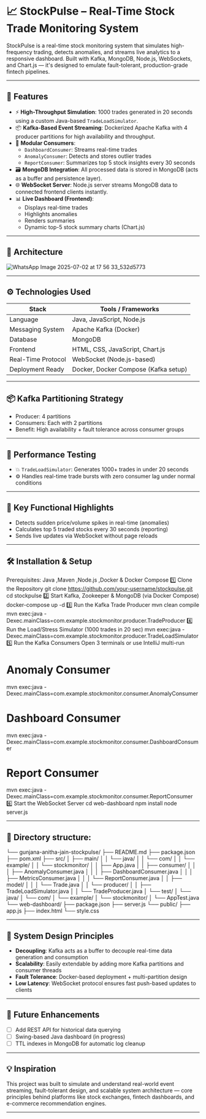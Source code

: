 # 📈 StockPulse – Real-Time Stock Trade Monitoring System
StockPulse is a real-time stock monitoring system that simulates high-frequency trading, detects anomalies, and streams live analytics to a responsive dashboard. Built with Kafka, MongoDB, Node.js, WebSockets, and Chart.js — it's designed to emulate fault-tolerant, production-grade fintech pipelines.

---

## 🚀 Features
- ⚡️ **High-Throughput Simulation**: 1000 trades generated in 20 seconds using a custom Java-based `TradeLoadSimulator`.
- 📦 **Kafka-Based Event Streaming**: Dockerized Apache Kafka with 4 producer partitions for high availability and throughput.
- 🧠 **Modular Consumers**:
  - `DashboardConsumer`: Streams real-time trades
  - `AnomalyConsumer`: Detects and stores outlier trades
  - `ReportConsumer`: Summarizes top 5 stock insights every 30 seconds
- 🗃️ **MongoDB Integration**: All processed data is stored in MongoDB (acts as a buffer and persistence layer).
- 🌐 **WebSocket Server**: Node.js server streams MongoDB data to connected frontend clients instantly.
- 📊 **Live Dashboard (Frontend)**:
  - Displays real-time trades
  - Highlights anomalies
  - Renders summaries 
  - Dynamic top-5 stock summary charts (Chart.js)

---

## 🧱 Architecture

![WhatsApp Image 2025-07-02 at 17 56 33_532d5773](https://github.com/user-attachments/assets/e80f0c04-3cb3-4e42-b8e8-866e08c81fd7)

---

## ⚙️ Technologies Used
| Stack               | Tools / Frameworks                       |
|---------------------|------------------------------------------|
| Language            | Java, JavaScript, Node.js                |
| Messaging System    | Apache Kafka (Docker)                    |
| Database            | MongoDB                                  |
| Frontend            | HTML, CSS, JavaScript, Chart.js          |
| Real-Time Protocol  | WebSocket (Node.js-based)                |
| Deployment Ready    | Docker, Docker Compose (Kafka setup)     |

---

## 📦 Kafka Partitioning Strategy
- Producer: 4 partitions
- Consumers: Each with 2 partitions
- Benefit: High availability + fault tolerance across consumer groups

---

## 🧪 Performance Testing
- 💥 `TradeLoadSimulator`: Generates 1000+ trades in under 20 seconds
- ⚙️ Handles real-time trade bursts with zero consumer lag under normal conditions

---

## 📌 Key Functional Highlights
- Detects sudden price/volume spikes in real-time (anomalies)
- Calculates top 5 traded stocks every 30 seconds (reporting)
- Sends live updates via WebSocket without page reloads

---
## 🛠️ Installation & Setup
Prerequisites:
Java ,Maven ,Node.js ,Docker & Docker Compose
1️⃣ Clone the Repository
git clone https://github.com/your-username/stockpulse.git
cd stockpulse
2️⃣ Start Kafka, Zookeeper & MongoDB (via Docker Compose)
docker-compose up -d
3️⃣ Run the Kafka Trade Producer
mvn clean compile
mvn exec:java -Dexec.mainClass=com.example.stockmonitor.producer.TradeProducer
4️⃣ Run the Load/Stress Simulator (1000 trades in 20 sec)
mvn exec:java -Dexec.mainClass=com.example.stockmonitor.producer.TradeLoadSimulator
5️⃣ Run the Kafka Consumers
Open 3 terminals or use IntelliJ multi-run
# Anomaly Consumer
mvn exec:java -Dexec.mainClass=com.example.stockmonitor.consumer.AnomalyConsumer
# Dashboard Consumer
mvn exec:java -Dexec.mainClass=com.example.stockmonitor.consumer.DashboardConsumer
# Report Consumer
mvn exec:java -Dexec.mainClass=com.example.stockmonitor.consumer.ReportConsumer
6️⃣ Start the WebSocket Server
cd web-dashboard
npm install
node server.js

---

## 📁 Directory structure:
└── gunjana-anitha-jain-stockpulse/
    ├── README.md
    ├── package.json
    ├── pom.xml
    ├── src/
    │   ├── main/
    │   │   └── java/
    │   │       └── com/
    │   │           └── example/
    │   │               └── stockmonitor/
    │   │                   ├── App.java
    │   │                   ├── consumer/
    │   │                   │   ├── AnomalyConsumer.java
    │   │                   │   ├── DashboardConsumer.java
    │   │                   │   ├── MetricsConsumer.java
    │   │                   │   └── ReportConsumer.java
    │   │                   ├── model/
    │   │                   │   └── Trade.java
    │   │                   └── producer/
    │   │                       ├── TradeLoadSimulator.java
    │   │                       └── TradeProducer.java
    │   └── test/
    │       └── java/
    │           └── com/
    │               └── example/
    │                   └── stockmonitor/
    │                       └── AppTest.java
    └── web-dashboard/
        ├── package.json
        ├── server.js
        └── public/
            ├── app.js
            ├── index.html
            └── style.css
            
---

## 🧠 System Design Principles
- **Decoupling**: Kafka acts as a buffer to decouple real-time data generation and consumption
- **Scalability**: Easily extendable by adding more Kafka partitions and consumer threads
- **Fault Tolerance**: Docker-based deployment + multi-partition design
- **Low Latency**: WebSocket protocol ensures fast push-based updates to clients
---

## 🔮 Future Enhancements
- [ ] Add REST API for historical data querying
- [ ] Swing-based Java dashboard (in progress)
- [ ] TTL indexes in MongoDB for automatic log cleanup
---

## 💡 Inspiration
This project was built to simulate and understand real-world event streaming, fault-tolerant design, and scalable system architecture — core principles behind platforms like stock exchanges, fintech dashboards, and e-commerce recommendation engines.

---
